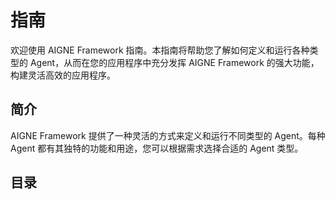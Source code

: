 # 指南

欢迎使用 AIGNE Framework 指南。本指南将帮助您了解如何定义和运行各种类型的 Agent，从而在您的应用程序中充分发挥 AIGNE Framework 的强大功能，构建灵活高效的应用程序。

## 简介

AIGNE Framework 提供了一种灵活的方式来定义和运行不同类型的 Agent。每种 Agent 都有其独特的功能和用途，您可以根据需求选择合适的 Agent 类型。

## 目录
